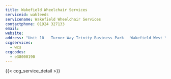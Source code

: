 ```yaml
---
title: Wakefield Wheelchair Services
serviceid: wakleeds
servicename: Wakefield Wheelchair Services
contactphone: 01924 327133
email: 
website: 
address: "Unit 10   Turner Way Trinity Business Park   Wakefield West Yorkshire WF2 8EF"
ccgservices:
  - wcs
ccgcodes:
  - e38000190
---
```


{{< ccg_service_detail >}}
